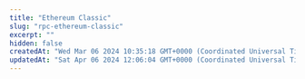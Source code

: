 ```yaml
---
title: "Ethereum Classic"
slug: "rpc-ethereum-classic"
excerpt: ""
hidden: false
createdAt: "Wed Mar 06 2024 10:35:18 GMT+0000 (Coordinated Universal Time)"
updatedAt: "Sat Apr 06 2024 12:06:04 GMT+0000 (Coordinated Universal Time)"
---
```


